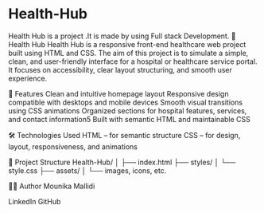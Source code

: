 # Health-Hub
Health Hub is a project .It is made by using Full stack Development.
💊 Health Hub
Health Hub is a responsive front-end healthcare web project built using HTML and CSS. The aim of this project is to simulate a simple, clean, and user-friendly interface for a hospital or healthcare service portal. It focuses on accessibility, clear layout structuring, and smooth user experience.

🚀 Features
Clean and intuitive homepage layout
Responsive design compatible with desktops and mobile devices
Smooth visual transitions using CSS animations
Organized sections for hospital features, services, and contact information5
Built with semantic HTML and maintainable CSS

🛠️ Technologies Used
HTML – for semantic structure
CSS – for design, layout, responsiveness, and animations

📂 Project Structure
Health-Hub/
│
├── index.html
├── styles/
│   └── style.css
├── assets/
│   └── images, icons, etc.


🙋‍♀️ Author
Mounika Mallidi

LinkedIn
GitHub
